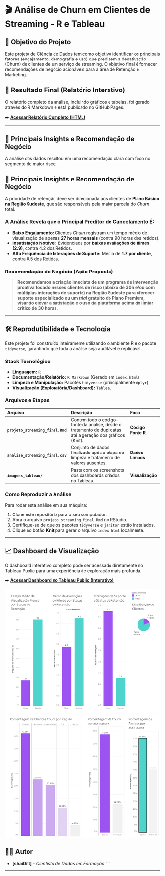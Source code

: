 # 🎬 Análise de Churn em Clientes de Streaming - R e Tableau

## 🎯 Objetivo do Projeto

Este projeto de Ciência de Dados tem como objetivo identificar os principais fatores (engajamento, demografia e uso) que predizem a desativação (Churn) de clientes de um serviço de streaming. O objetivo final é fornecer recomendações de negócio acionáveis para a área de Retenção e Marketing.

## 🔗 Resultado Final (Relatório Interativo)

O relatório completo da análise, incluindo gráficos e tabelas, foi gerado através do R Markdown e está publicado no GitHub Pages.

➡️ **[Acessar Relatório Completo (HTML)](https://shaiditt.github.io/projeto_streaming/)**

---

## 🔑 Principais Insights e Recomendação de Negócio

A análise dos dados resultou em uma recomendação clara com foco no segmento de maior risco:

## 🔑 Principais Insights e Recomendação de Negócio

A prioridade de retenção deve ser direcionada aos clientes de **Plano Básico na Região Sudeste**, que são responsáveis pela maior parcela do *Churn* total.

### A Análise Revela que o Principal Preditor de Cancelamento É:

* **Baixo Engajamento:** Clientes *Churn* registram um tempo médio de visualização de apenas **27 horas mensais** (contra 90 horas dos retidos).
* **Insatisfação Notável:** Evidenciada por **baixas avaliações de filmes (2.9)**, contra 4.2 dos Retidos.
* **Alta Frequência de Interações de Suporte:** Média de **1.7 por cliente**, contra 0.5 dos Retidos.

### Recomendação de Negócio (Ação Proposta)

> **Recomendamos a criação imediata de um programa de intervenção proativa focado nesses clientes de risco (abaixo de 30h e/ou com múltiplas interações de suporte) na Região Sudeste para oferecer suporte especializado ou um *trial* gratuito do Plano Premium, visando elevar a satisfação e o uso da plataforma acima do limiar crítico de 30 horas.**

---

## 🛠 Reprodutibilidade e Tecnologia

Este projeto foi construído inteiramente utilizando o ambiente R e o pacote `tidyverse`, garantindo que toda a análise seja auditável e replicável.

### Stack Tecnológico
* **Linguagem:** `R`
* **Documentação/Relatório:** `R Markdown` (Gerado em `index.html`)
* **Limpeza e Manipulação:** Pacotes `tidyverse` (principalmente `dplyr`)
* **Visualização (Exploratória/Dashboard):** `Tableau`

### Arquivos e Etapas
| Arquivo | Descrição | Foco |
| :--- | :--- | :--- |
| **`projeto_streaming_final.Rmd`** | Contém todo o código-fonte da análise, desde o tratamento de duplicatas até a geração dos gráficos (Knit). | **Código Fonte R** |
| **`analise_streaming_final.csv`** | Conjunto de dados finalizado após a etapa de limpeza e tratamento de valores ausentes. | **Dados Limpos** |
| **`imagens_tableau/`** | Pasta com os screenshots dos dashboards criados no Tableau. | **Visualização** |

### Como Reproduzir a Análise

Para rodar esta análise em sua máquina:

1.  Clone este repositório para o seu computador.
2.  Abra o arquivo `projeto_streaming_final.Rmd` no RStudio.
3.  Certifique-se de que os pacotes `tidyverse` e `janitor` estão instalados.
4.  Clique no botão **Knit** para gerar o arquivo `index.html` localmente.

---

## 📈 Dashboard de Visualização

O dashboard interativo completo pode ser acessado diretamente no Tableau Public para uma experiência de exploração mais profunda.

➡️ **[Acessar Dashboard no Tableau Public (Interativo)](https://public.tableau.com/app/profile/shaini.dittberner/viz/AnlisedeEngajamentoeRotatividadeChurndeClientesemumaPlataformadeStreaming/Dashboard1)**

![Dashboard de Comparação de Engajamento e Frustração](imagens_tableau/dashboard_1_streaming.png)
![Dashboard de Comparação de Engajamento e Frustração](imagens_tableau/dashboard_2_streaming.png)
## 🧑‍💻 Autor

* **[shaiDitt]** - *Cientista de Dados em Formação* ```

---
